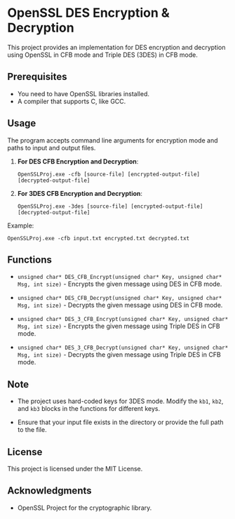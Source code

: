 # OpenSSL DES Encryption & Decryption

This project provides an implementation for DES encryption and decryption using OpenSSL in CFB mode and Triple DES (3DES) in CFB mode.

## Prerequisites

- You need to have OpenSSL libraries installed.
- A compiler that supports C, like GCC.

## Usage

The program accepts command line arguments for encryption mode and paths to input and output files.

1. **For DES CFB Encryption and Decryption**:

   ```
   OpenSSLProj.exe -cfb [source-file] [encrypted-output-file] [decrypted-output-file]
   ```

2. **For 3DES CFB Encryption and Decryption**:

   ```
   OpenSSLProj.exe -3des [source-file] [encrypted-output-file] [decrypted-output-file]
   ```

Example:

```
OpenSSLProj.exe -cfb input.txt encrypted.txt decrypted.txt
```

## Functions

- `unsigned char* DES_CFB_Encrypt(unsigned char* Key, unsigned char* Msg, int size)` - Encrypts the given message using DES in CFB mode.

- `unsigned char* DES_CFB_Decrypt(unsigned char* Key, unsigned char* Msg, int size)` - Decrypts the given message using DES in CFB mode.

- `unsigned char* DES_3_CFB_Encrypt(unsigned char* Key, unsigned char* Msg, int size)` - Encrypts the given message using Triple DES in CFB mode.

- `unsigned char* DES_3_CFB_Decrypt(unsigned char* Key, unsigned char* Msg, int size)` - Decrypts the given message using Triple DES in CFB mode.

## Note

- The project uses hard-coded keys for 3DES mode. Modify the `kb1`, `kb2`, and `kb3` blocks in the functions for different keys.

- Ensure that your input file exists in the directory or provide the full path to the file.

## License

This project is licensed under the MIT License.

## Acknowledgments

- OpenSSL Project for the cryptographic library.
```
